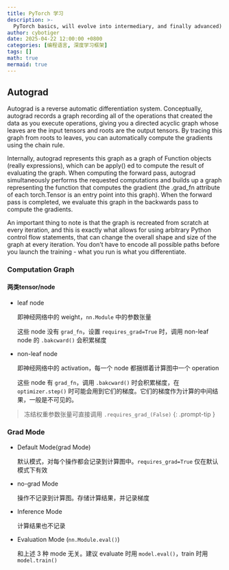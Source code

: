```yaml
---
title: PyTorch 学习
description: >-
  PyTorch basics, will evolve into intermediary, and finally advanced)
author: cybotiger
date: 2025-04-22 12:00:00 +0800
categories: [编程语言, 深度学习框架]
tags: []
math: true
mermaid: true
---
```


## Autograd
Autograd is a reverse automatic differentiation system. Conceptually, autograd records a graph recording all of the operations that created the data as you execute operations, giving you a directed acyclic graph whose leaves are the input tensors and roots are the output tensors. By tracing this graph from roots to leaves, you can automatically compute the gradients using the chain rule.

Internally, autograd represents this graph as a graph of Function objects (really expressions), which can be apply() ed to compute the result of evaluating the graph. When computing the forward pass, autograd simultaneously performs the requested computations and builds up a graph representing the function that computes the gradient (the .grad_fn attribute of each torch.Tensor is an entry point into this graph). When the forward pass is completed, we evaluate this graph in the backwards pass to compute the gradients.

An important thing to note is that the graph is recreated from scratch at every iteration, and this is exactly what allows for using arbitrary Python control flow statements, that can change the overall shape and size of the graph at every iteration. You don’t have to encode all possible paths before you launch the training - what you run is what you differentiate.
### Computation Graph

#### 两类tensor/node
+ leaf node

    即神经网络中的 weight，`nn.Module` 中的参数张量
    
    这些 node 没有 `grad_fn`，设置 `requires_grad=True` 时，调用 non-leaf node 的 `.bakcward()` 会积累梯度

+ non-leaf node

    即神经网络中的 activation，每一个 node 都捆绑着计算图中一个 operation
    
    这些 node 有 `grad_fn`，调用 `.bakcward()` 时会积累梯度，在 `optimizer.step()` 时可能会用到它们的梯度。它们的梯度作为计算的中间结果，一般是不可见的。

> 冻结权重参数张量可直接调用 `.requires_grad_(False)`
{: .prompt-tip }

### Grad Mode
+ Default Mode(grad Mode)

    默认模式，对每个操作都会记录到计算图中。`requires_grad=True` 仅在默认模式下有效

+ no-grad Mode

    操作不记录到计算图。存储计算结果，并记录梯度

+ Inference Mode

    计算结果也不记录

+ Evaluation Mode (`nn.Module.eval()`)

    和上述 3 种 mode 无关。建议 evaluate 时用 `model.eval()`，train 时用 `model.train()`